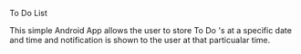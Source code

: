 To Do List

This simple Android App allows the user to store To Do 's at a specific date and time and notification is shown to the user at that particualar time.